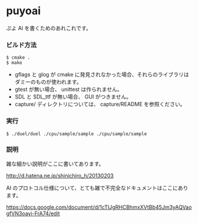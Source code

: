 puyoai
======

ぷよ AI を書くためのあれこれです。

### ビルド方法

    $ cmake .
    $ make

* gflags と glog が cmake に発見されなかった場合、それらのライブラリはダミーのものが使われます。
* gtest が無い場合、 unittest は作られません。
* SDL と SDL_ttf が無い場合、 GUI がつきません。
* capture/ ディレクトリについては、 capture/README を参照ください。

### 実行

    $ ./duel/duel ./cpu/sample/sample ./cpu/sample/sample

### 説明

雑な細かい説明がここに書いてあります。

http://d.hatena.ne.jp/shinichiro_h/20130203

AI のプロトコル仕様について、とても雑で不完全なドキュメントはここにあります。

https://docs.google.com/document/d/1cTIJgRHCBhmxXVtBb45Jm3yAQVaogfVN3oayi-FrA74/edit
